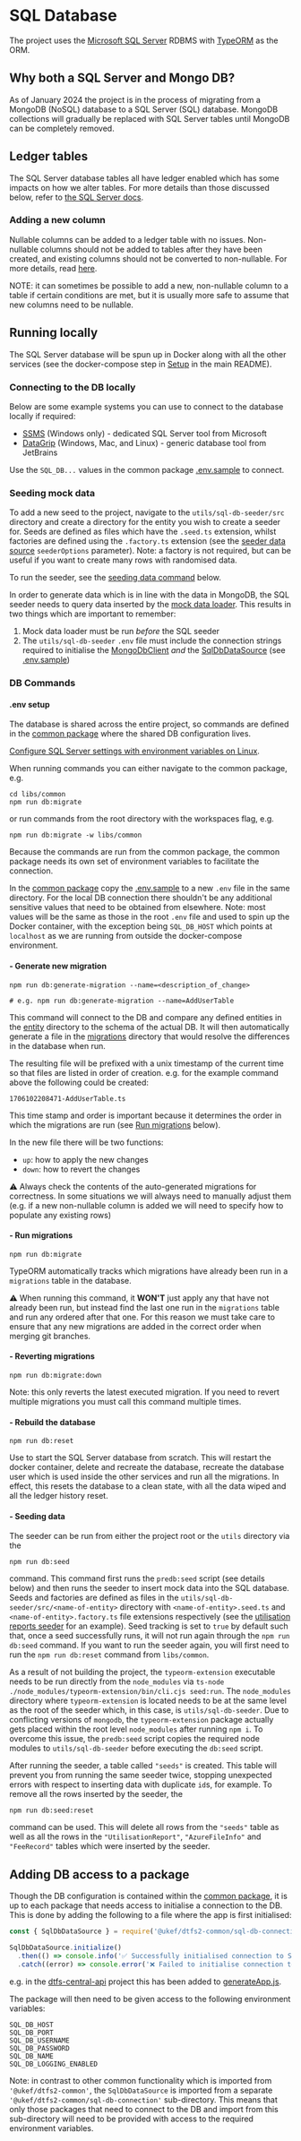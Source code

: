 # SQL Database

The project uses the [Microsoft SQL Server](https://learn.microsoft.com/en-gb/sql/sql-server) RDBMS with [TypeORM](https://typeorm.io/) as the ORM.

## Why both a SQL Server and Mongo DB?

As of January 2024 the project is in the process of migrating from a MongoDB (NoSQL) database to a SQL Server (SQL) database. MongoDB collections will gradually be replaced with SQL Server tables until MongoDB can be completely removed.

## Ledger tables

The SQL Server database tables all have ledger enabled which has some impacts on how we alter tables. For more details than those discussed below, refer to [the SQL Server docs](https://learn.microsoft.com/en-us/sql/relational-databases/security/ledger/ledger-limits?view=sql-server-ver16).

### Adding a new column

Nullable columns can be added to a ledger table with no issues. Non-nullable columns should not be added to tables after they have been created, and existing columns should not be converted to non-nullable. For more details, read [here](https://learn.microsoft.com/en-us/sql/relational-databases/security/ledger/ledger-limits?view=sql-server-ver16#adding-columns).

NOTE: it can sometimes be possible to add a new, non-nullable column to a table if certain conditions are met, but it is usually more safe to assume that new columns need to be nullable.

## Running locally

The SQL Server database will be spun up in Docker along with all the other services (see the docker-compose step in [Setup](../README.md#setup-gear) in the main README).

### Connecting to the DB locally

Below are some example systems you can use to connect to the database locally if required:

- [SSMS](https://learn.microsoft.com/en-gb/sql/ssms) (Windows only) - dedicated SQL Server tool from Microsoft
- [DataGrip](https://www.jetbrains.com/datagrip/) (Windows, Mac, and Linux) - generic database tool from JetBrains

Use the `SQL_DB...` values in the common package [.env.sample](../libs/common/.env.sample) to connect.

### Seeding mock data

To add a new seed to the project, navigate to the `utils/sql-db-seeder/src` directory and create a directory for the entity you wish to create a seeder for. Seeds are defined as files which have the `.seed.ts` extension, whilst factories are defined using the `.factory.ts` extension (see the [seeder data source](../utils/sql-db-seeder/src/seeding-data-source.ts) `seederOptions` parameter). Note: a factory is not required, but can be useful if you want to create many rows with randomised data.

To run the seeder, see the [seeding data command](#seeding-data) below.

In order to generate data which is in line with the data in MongoDB, the SQL seeder needs to query data inserted by the [mock data loader](../utils/mock-data-loader/). This results in two things which are important to remember:

1. Mock data loader must be run _before_ the SQL seeder
2. The `utils/sql-db-seeder` `.env` file must include the connection strings required to initialise the [MongoDbClient](../libs/common/src/mongo-db-client/index.ts) _and_ the [SqlDbDataSource](../libs/common/src/sql-db-connection/data-source.ts) (see [.env.sample](../utils/sql-db-seeder/.env.sample))

### DB Commands

#### .env setup

The database is shared across the entire project, so commands are defined in the [common package](../libs/common) where the shared DB configuration lives.

[Configure SQL Server settings with environment variables on Linux](https://learn.microsoft.com/en-gb/sql/linux/sql-server-linux-configure-environment-variables?view=sql-server-ver16).

When running commands you can either navigate to the common package, e.g.

```shell
cd libs/common
npm run db:migrate
```

or run commands from the root directory with the workspaces flag, e.g.

```shell
npm run db:migrate -w libs/common
```

Because the commands are run from the common package, the common package needs its own set of environment variables to facilitate the connection.

In the [common package](../libs/common) copy the [.env.sample](../libs/common/.env.sample) to a new `.env` file in the same directory. For the local DB connection there shouldn't be any additional sensitive values that need to be obtained from elsewhere. Note: most values will be the same as those in the root `.env` file and used to spin up the Docker container, with the exception being `SQL_DB_HOST` which points at `localhost` as we are running from outside the docker-compose environment.

#### - Generate new migration

```shell
npm run db:generate-migration --name=<description_of_change>

# e.g. npm run db:generate-migration --name=AddUserTable
```

This command will connect to the DB and compare any defined entities in the [entity](../libs/common/src/sql-db-entity) directory to the schema of the actual DB. It will then automatically generate a file in the [migrations](../libs/common/src/sql-db-connection/migrations) directory that would resolve the differences in the database when run.

The resulting file will be prefixed with a unix timestamp of the current time so that files are listed in order of creation. e.g. for the example command above the following could be created:

```
1706102208471-AddUserTable.ts
```

This time stamp and order is important because it determines the order in which the migrations are run (see [Run migrations](#--run-migrations) below).

In the new file there will be two functions:

- `up`: how to apply the new changes
- `down`: how to revert the changes

⚠️ Always check the contents of the auto-generated migrations for correctness. In some situations we will always need to manually adjust them (e.g. if a new non-nullable column is added we will need to specify how to populate any existing rows)

#### - Run migrations

```shell
npm run db:migrate
```

TypeORM automatically tracks which migrations have already been run in a `migrations` table in the database.

⚠️ When running this command, it **WON'T** just apply any that have not already been run, but instead find the last one run in the `migrations` table and run any ordered after that one. For this reason we must take care to ensure that any new migrations are added in the correct order when merging git branches.

#### - Reverting migrations

```shell
npm run db:migrate:down
```

Note: this only reverts the latest executed migration. If you need to revert multiple migrations you must call this command multiple times.

#### - Rebuild the database

```shell
npm run db:reset
```

Use to start the SQL Server database from scratch. This will restart the docker container, delete and recreate the database, recreate the database user which is used inside the other services and run all the migrations. In effect, this resets the database to a clean state, with all the data wiped and all the ledger history reset.

#### - Seeding data

The seeder can be run from either the project root or the `utils` directory via the

```shell
npm run db:seed
```

command. This command first runs the `predb:seed` script (see details below) and then runs the seeder to insert mock data into the SQL database. Seeds and factories are defined as files in the `utils/sql-db-seeder/src/<name-of-entity>` directory with `<name-of-entity>.seed.ts` and `<name-of-entity>.factory.ts` file extensions respectively (see the [utilisation reports seeder](../libs/common/src/sql-db-seeder/utilisation-report/) for an example). Seed tracking is set to `true` by default such that, once a seed successfully runs, it will not run again through the `npm run db:seed` command. If you want to run the seeder again, you will first need to run the `npm run db:reset` command from `libs/common`.

As a result of not building the project, the `typeorm-extension` executable needs to be run directly from the `node_modules` via `ts-node ./node_modules/typeorm-extension/bin/cli.cjs seed:run`. The `node_modules` directory where `typeorm-extension` is located needs to be at the same level as the root of the seeder which, in this case, is `utils/sql-db-seeder`. Due to conflicting versions of `mongodb`, the `typeorm-extension` package actually gets placed within the root level `node_modules` after running `npm i`. To overcome this issue, the `predb:seed` script copies the required node modules to `utils/sql-db-seeder` before executing the `db:seed` script.

After running the seeder, a table called `"seeds"` is created. This table will prevent you from running the same seeder twice, stopping unexpected errors with respect to inserting data with duplicate `id`s, for example. To remove all the rows inserted by the seeder, the

```shell
npm run db:seed:reset
```

command can be used. This will delete all rows from the `"seeds"` table as well as all the rows in the `"UtilisationReport"`, `"AzureFileInfo"` and `"FeeRecord"` tables which were inserted by the seeder.

## Adding DB access to a package

Though the DB configuration is contained within the [common package](../libs/common), it is up to each package that needs access to initialise a connection to the DB. This is done by adding the following to a file where the app is first initialised:

```typescript
const { SqlDbDataSource } = require('@ukef/dtfs2-common/sql-db-connection');

SqlDbDataSource.initialize()
  .then(() => console.info('✅ Successfully initialised connection to SQL database'))
  .catch((error) => console.error('❌ Failed to initialise connection to SQL database:', error));
```

e.g. in the [dtfs-central-api](../dtfs-central-api) project this has been added to [generateApp.js](../dtfs-central-api/src/generateApp.js).

The package will then need to be given access to the following environment variables:

```
SQL_DB_HOST
SQL_DB_PORT
SQL_DB_USERNAME
SQL_DB_PASSWORD
SQL_DB_NAME
SQL_DB_LOGGING_ENABLED
```

Note: in contrast to other common functionality which is imported from `'@ukef/dtfs2-common'`, the `SqlDbDataSource` is imported from a separate `'@ukef/dtfs2-common/sql-db-connection'` sub-directory. This means that only those packages that need to connect to the DB and import from this sub-directory will need to be provided with access to the required environment variables.

[//]: # 'TODO FN-1859 - add details on how to use repos with `extend` and use of Data Mapper pattern'
